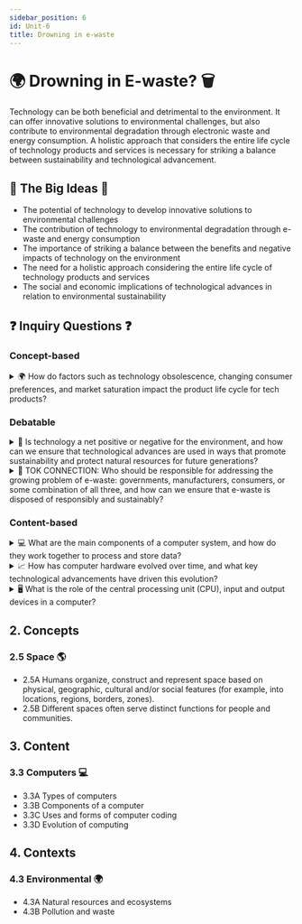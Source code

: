 ```yaml
---
sidebar_position: 6
id: Unit-6
title: Drowning in e-waste
---
```

# 🌍 Drowning in E-waste? 🗑️

Technology can be both beneficial and detrimental to the environment. It can offer innovative solutions to environmental challenges, but also contribute to environmental degradation through electronic waste and energy consumption. A holistic approach that considers the entire life cycle of technology products and services is necessary for striking a balance between sustainability and technological advancement.

## 🌟 The Big Ideas 🌟

- The potential of technology to develop innovative solutions to environmental challenges
- The contribution of technology to environmental degradation through e-waste and energy consumption
- The importance of striking a balance between the benefits and negative impacts of technology on the environment
- The need for a holistic approach considering the entire life cycle of technology products and services
- The social and economic implications of technological advances in relation to environmental sustainability

## ❓ Inquiry Questions ❓

### Concept-based
<details>
<summary>🌍 How do factors such as technology obsolescence, changing consumer preferences, and market saturation impact the product life cycle for tech products?</summary>

- Technology obsolescence, driven by rapid advancements and the introduction of new features and capabilities, can shorten the useful life of tech products and encourage premature replacement
- Changing consumer preferences, such as the desire for the latest and greatest devices or the adoption of new technology standards, can also contribute to the early disposal of functional products
- Market saturation, where a high percentage of the target market already owns a particular type of device, can lead to increased competition and pressure to innovate, further accelerating product turnover
- These factors can lead to a "throwaway culture" where devices are seen as disposable rather than durable, contributing to the growing e-waste problem

</details>

### Debatable
<details>
<summary>🤔 Is technology a net positive or negative for the environment, and how can we ensure that technological advances are used in ways that promote sustainability and protect natural resources for future generations?</summary>

- Technology has the potential to create more efficient and sustainable processes, such as renewable energy systems, smart grids, and precision agriculture, which can help reduce environmental impacts
- However, the production, use, and disposal of technology products also contribute to environmental problems, such as resource depletion, greenhouse gas emissions, and e-waste
- The rapid pace of technological change and the increasing demand for technology products can exacerbate these negative impacts, as devices become obsolete more quickly and are replaced more frequently
- To ensure that technology advances are used in ways that promote sustainability, we need to consider the entire life cycle of products, from raw material extraction to end-of-life disposal, and develop circular economy approaches that prioritize reuse, repair, and recycling
- We also need to invest in research and development of clean technologies, create incentives for sustainable innovation, and promote responsible consumption and production practices

</details>

<details>
<summary>🧠 TOK CONNECTION: Who should be responsible for addressing the growing problem of e-waste: governments, manufacturers, consumers, or some combination of all three, and how can we ensure that e-waste is disposed of responsibly and sustainably?</summary>

- Governments have a role to play in creating and enforcing regulations around e-waste management, setting standards for product design and disposal, and investing in infrastructure for collection and recycling
- Manufacturers have a responsibility to design products that are more durable, repairable, and recyclable, and to take back and properly dispose of their products at the end of their useful life
- Consumers have a responsibility to make informed purchasing decisions, to properly maintain and repair their devices, and to dispose of them responsibly when they are no longer needed
- All three groups need to work together to create a more sustainable system for managing e-waste, through a combination of regulations, incentives, education, and voluntary initiatives
- To ensure that e-waste is disposed of responsibly and sustainably, we need to invest in safe and efficient recycling infrastructure, promote the recovery and reuse of valuable materials, and minimize the export of e-waste to countries with weaker environmental and labor standards

</details>

### Content-based
<details>
<summary>💻 What are the main components of a computer system, and how do they work together to process and store data?</summary>

- The main components of a computer system include the central processing unit (CPU), memory (RAM and ROM), storage devices (hard drive, SSD), input devices (keyboard, mouse), and output devices (monitor, printer)
- The CPU is the "brain" of the computer, responsible for processing instructions and performing calculations
- Memory (RAM) is used to temporarily store data and instructions that the CPU is currently working with, while ROM stores the basic instructions needed to start up the computer
- Storage devices like hard drives and SSDs provide long-term storage for data and programs, even when the computer is turned off
- Input devices allow users to enter data and commands into the computer, while output devices display or print the results of the computer's processing

</details>

<details>
<summary>📈 How has computer hardware evolved over time, and what key technological advancements have driven this evolution?</summary>

- Early computers in the 1940s and 1950s were large, expensive, and used vacuum tubes and punched cards for processing and storage
- The invention of the transistor in 1947 paved the way for smaller, faster, and more reliable computers, leading to the development of integrated circuits and microprocessors in the 1960s and 1970s
- The introduction of personal computers in the 1970s and 1980s, such as the Apple II and IBM PC, made computing more accessible and affordable for individual users
- The development of graphical user interfaces (GUIs) and the mouse in the 1980s made computers more user-friendly and intuitive to use
- Advancements in storage technology, such as the introduction of the hard disk drive and later solid-state drives (SSDs), have greatly increased the storage capacity and speed of computers
- The rise of mobile computing and the internet in the 1990s and 2000s has led to the development of smaller, more powerful devices like laptops, smartphones, and tablets, as well as cloud computing and the Internet of Things (IoT)

</details>

<details>
<summary>🖥️ What is the role of the central processing unit (CPU), input and output devices in a computer?</summary>

- The CPU is the central processing unit of a computer, responsible for executing instructions and performing calculations
- It fetches instructions from memory, decodes them, and executes them, performing arithmetic and logical operations on data
- Input devices, such as keyboards, mice, and touchscreens, allow users to enter data and commands into the computer
- They convert physical actions (like keystrokes or mouse clicks) into digital signals that the computer can process
- Output devices, such as monitors and printers, display or print the results of the computer's processing
- Monitors use pixels to display text, images, and video, while printers use ink or toner to create physical copies of digital documents
- Together, the CPU, input devices, and output devices form the core components of a computer system, allowing users to enter and manipulate data, and see the results of their work

</details>

## 2. Concepts

### 2.5 Space 🌎

- 2.5A Humans organize, construct and represent space based on physical, geographic, cultural and/or social features (for example, into locations, regions, borders, zones).
- 2.5B Different spaces often serve distinct functions for people and communities.

## 3. Content

### 3.3 Computers 💻

- 3.3A Types of computers
- 3.3B Components of a computer
- 3.3C Uses and forms of computer coding
- 3.3D Evolution of computing

## 4. Contexts

### 4.3 Environmental 🌍

- 4.3A Natural resources and ecosystems
- 4.3B Pollution and waste